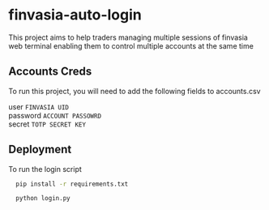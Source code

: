 # finvasia-auto-login

This project aims to help traders managing multiple sessions of finvasia web terminal enabling them to control multiple accounts at the same time



## Accounts Creds

To run this project, you will need to add the following fields to accounts.csv

user      `FINVASIA UID` \
password  `ACCOUNT PASSOWRD` \
secret    `TOTP SECRET KEY`



## Deployment

To run the login script

```bash
  pip install -r requirements.txt
```

```bash
  python login.py
```
